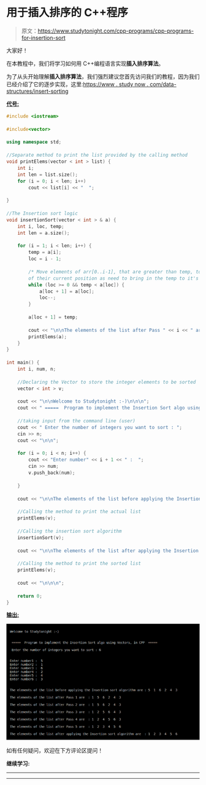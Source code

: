 # 用于插入排序的 C++程序

> 原文：<https://www.studytonight.com/cpp-programs/cpp-programs-for-insertion-sort>

大家好！

在本教程中，我们将学习如何用 C++编程语言实现**插入排序算法**。

为了从头开始理解**插入排序算法**，我们强烈建议您首先访问我们的教程，因为我们已经介绍了它的逐步实现，这里:[https://www . study now . com/data-structures/insert-sorting](https://www.studytonight.com/data-structures/insertion-sorting)

<u>**代号:**</u>

```cpp
#include <iostream>

#include<vector>

using namespace std;

//Separate method to print the list provided by the calling method
void printElems(vector < int > list) {
    int i;
    int len = list.size();
    for (i = 0; i < len; i++)
        cout << list[i] << "  ";

}

//The Insertion sort logic
void insertionSort(vector < int > & a) {
    int i, loc, temp;
    int len = a.size();

    for (i = 1; i < len; i++) {
        temp = a[i];
        loc = i - 1;

        /* Move elements of arr[0..i-1], that are greater than temp, to one position ahead  
        of their current position as need to bring in the temp to it's correct place */
        while (loc >= 0 && temp < a[loc]) {
            a[loc + 1] = a[loc];
            loc--;
        }

        a[loc + 1] = temp;

        cout << "\n\nThe elements of the list after Pass " << i << " are  : ";
        printElems(a);
    }
}

int main() {
    int i, num, n;

    //Declaring the Vector to store the integer elements to be sorted
    vector < int > v;

    cout << "\n\nWelcome to Studytonight :-)\n\n\n";
    cout << " =====  Program to implement the Insertion Sort algo using Vectors, in CPP  ===== \n\n";

    //taking input from the command line (user)
    cout << " Enter the number of integers you want to sort : ";
    cin >> n;
    cout << "\n\n";

    for (i = 0; i < n; i++) {
        cout << "Enter number" << i + 1 << " :  ";
        cin >> num;
        v.push_back(num);

    }

    cout << "\n\nThe elements of the list before applying the Insertion sort algorithm are : ";

    //Calling the method to print the actual list
    printElems(v);

    //Calling the insertion sort algorithm
    insertionSort(v);

    cout << "\n\nThe elements of the list after applying the Insertion sort algorithm are  : ";

    //Calling the method to print the sorted list
    printElems(v);

    cout << "\n\n\n";

    return 0;
}
```

<u>**输出:**</u>

![C++ Insertion sort](img/03b5f3be75e4c2d3e6a38d762ae80a8f.png)

如有任何疑问，欢迎在下方评论区提问！

**继续学习:**

* * *

* * *